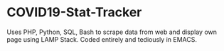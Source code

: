 # COVID19-Stat-Tracker
Uses PHP, Python, SQL, Bash to scrape data from web and display own page using LAMP Stack. Coded entirely and tediously in EMACS.
